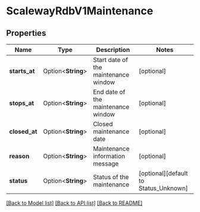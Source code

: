 # ScalewayRdbV1Maintenance

## Properties

Name | Type | Description | Notes
------------ | ------------- | ------------- | -------------
**starts_at** | Option<**String**> | Start date of the maintenance window | [optional]
**stops_at** | Option<**String**> | End date of the maintenance window | [optional]
**closed_at** | Option<**String**> | Closed maintenance date | [optional]
**reason** | Option<**String**> | Maintenance information message | [optional]
**status** | Option<**String**> | Status of the maintenance | [optional][default to Status_Unknown]

[[Back to Model list]](../README.md#documentation-for-models) [[Back to API list]](../README.md#documentation-for-api-endpoints) [[Back to README]](../README.md)


